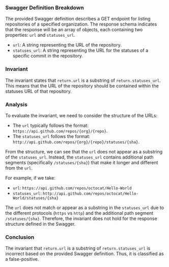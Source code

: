 ### Swagger Definition Breakdown
The provided Swagger definition describes a GET endpoint for listing repositories of a specified organization. The response schema indicates that the response will be an array of objects, each containing two properties: `url` and `statuses_url`. 

- `url`: A string representing the URL of the repository. 
- `statuses_url`: A string representing the URL for the statuses of a specific commit in the repository.

### Invariant
The invariant states that `return.url` is a substring of `return.statuses_url`. This means that the URL of the repository should be contained within the statuses URL of that repository.

### Analysis
To evaluate the invariant, we need to consider the structure of the URLs:
- The `url` typically follows the format: `https://api.github.com/repos/{org}/{repo}`.
- The `statuses_url` follows the format: `http://api.github.com/repos/{org}/{repo}/statuses/{sha}`.

From the structure, we can see that the `url` does not appear as a substring of the `statuses_url`. Instead, the `statuses_url` contains additional path segments (specifically `/statuses/{sha}`) that make it longer and different from the `url`. 

For example, if we take:
- `url`: `https://api.github.com/repos/octocat/Hello-World`
- `statuses_url`: `http://api.github.com/repos/octocat/Hello-World/statuses/{sha}`

The `url` does not match or appear as a substring in the `statuses_url` due to the different protocols (`https` vs `http`) and the additional path segment `/statuses/{sha}`. Therefore, the invariant does not hold for the response structure defined in the Swagger.

### Conclusion
The invariant that `return.url` is a substring of `return.statuses_url` is incorrect based on the provided Swagger definition. Thus, it is classified as a false-positive.
